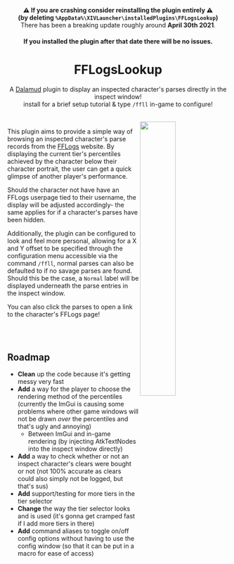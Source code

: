 <p align="center" style="border-bottom: none"><b>⚠️ If you are crashing consider reinstalling the plugin entirely ⚠️ <br>(by deleting <code>%AppData%\XIVLauncher\installedPlugins\FFLogsLookup</code>)</b><br> There has been a breaking update roughly around <b>April 30th 2021</b>.
<br><h4 align="center">If you installed the plugin after that date there will be no issues.<h4></p>

<h1 align="center">FFLogsLookup</h1>
<p align="center">A <a href="https://github.com/goatcorp/Dalamud">Dalamud</a> plugin to display an inspected character's parses directly in the inspect window!<br>install for a brief setup tutorial & type <code>/ffll</code> in-game to configure!</p><br>

<img src="https://user-images.githubusercontent.com/76499752/113009205-09b6a580-9178-11eb-8942-088ec0a8528a.png" width="40%" align="right">

This plugin aims to provide a simple way of browsing
an inspected character's parse records from the [FFLogs](https://www.fflogs.com/) website.
By displaying the current tier's percentiles achieved by the character
below their character portrait, the user can get a quick glimpse of another player's performance.

Should the character not have have an FFLogs userpage tied
to their username, the display will be adjusted accordingly-
the same applies for if a character's parses have been hidden.

Additionally, the plugin can be configured to look and feel
more personal, allowing for a X and Y offset to be specified
through the configuration menu accessible via the command `/ffll`,
normal parses can also be defaulted to if no savage parses are found.
Should this be the case, a `Normal` label will be displayed underneath
the parse entries in the inspect window.

You can also click the parses to open a link to the character's FFLogs page!

<br>
<br>


## Roadmap

- **Clean** up the code because it's getting messy very fast
- **Add** a way for the player to choose the rendering method of the percentiles
(currently the ImGui is causing some problems where other game windows will not be drawn *over* the percentiles and that's ugly and annoying)
  - Between ImGui and in-game rendering (by injecting AtkTextNodes into the inspect window directly)
- **Add** a way to check whether or not an inspect character's clears were bought or not (not 100% accurate as clears could also simply not be logged, but that's sus)
- **Add** support/testing for more tiers in the tier selector
- **Change** the way the tier selector looks and is used (it's gonna get cramped fast if I add more tiers in there)
- **Add** command aliases to toggle on/off config options without having to use the config window (so that it can be put in a macro for ease of access)

